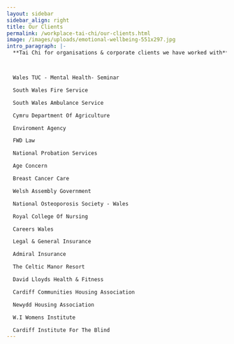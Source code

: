 ```yaml
---
layout: sidebar
sidebar_align: right
title: Our Clients
permalink: /workplace-tai-chi/our-clients.html
image: /images/uploads/emotional-wellbeing-551x297.jpg
intro_paragraph: |-
  **Tai Chi for organisations & corporate clients we have worked with**



  Wales TUC - Mental Health- Seminar

  South Wales Fire Service

  South Wales Ambulance Service

  Cymru Department Of Agriculture

  Enviroment Agency

  FWD Law

  National Probation Services

  Age Concern

  Breast Cancer Care

  Welsh Assembly Government

  National Osteoporosis Society - Wales

  Royal College Of Nursing

  Careers Wales 

  Legal & General Insurance

  Admiral Insurance

  The Celtic Manor Resort

  David Lloyds Health & Fitness

  Cardiff Communities Housing Association

  Newydd Housing Association

  W.I Womens Institute

  Cardiff Institute For The Blind
---
```

